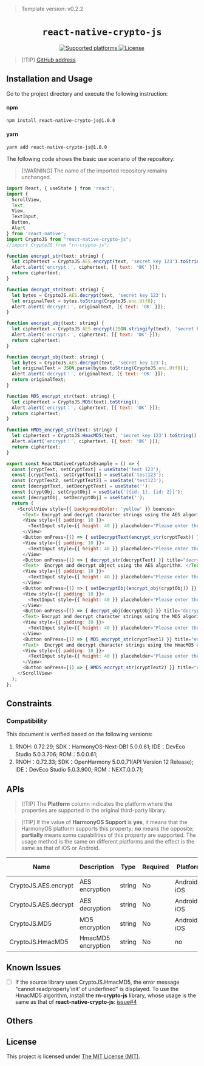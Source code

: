 > Template version: v0.2.2

<p align="center">
  <h1 align="center"> <code>react-native-crypto-js</code> </h1>
</p>
<p align="center">
    <a href="https://github.com/imchintan/react-native-crypto-js">
        <img src="https://img.shields.io/badge/platforms-android%20|%20ios%20|%20harmony%20-lightgrey.svg" alt="Supported platforms" />
    </a>
    <a href="https://github.com/imchintan/react-native-crypto-js/blob/master/LICENSE">
        <img src="https://img.shields.io/badge/license-MIT-green.svg" alt="License" />
    </a>
</p>

> [!TIP] [GitHub address](https://github.com/imchintan/react-native-crypto-js/releases/tag/1.0.0)

## Installation and Usage

Go to the project directory and execute the following instruction:

<!-- tabs:start -->

#### **npm**

```bash
npm install react-native-crypto-js@1.0.0
```

#### **yarn**

```bash
yarn add react-native-crypto-js@1.0.0
```

<!-- tabs:end -->

The following code shows the basic use scenario of the repository:

> [!WARNING] The name of the imported repository remains unchanged.

```js
import React, { useState } from 'react';
import {
  ScrollView,
  Text,
  View,
  TextInput,
  Button,
  Alert
} from 'react-native';
import CryptoJS from "react-native-crypto-js";
//import CryptoJS from "rn-crypto-js";

function encrypt_str(text: string) {
  let ciphertext = CryptoJS.AES.encrypt(text, 'secret key 123').toString();
  Alert.alert('encrypt：', ciphertext, [{ text: 'OK' }]);
  return ciphertext;
}

function decrypt_str(text: string) {
  let bytes = CryptoJS.AES.decrypt(text, 'secret key 123');
  let originalText = bytes.toString(CryptoJS.enc.Utf8);
  Alert.alert('decrypt：', originalText, [{ text: 'OK' }]);
}

function encrypt_obj(text: string) {
  let ciphertext = CryptoJS.AES.encrypt(JSON.stringify(text), 'secret key 123').toString();
  Alert.alert('encrypt：', ciphertext, [{ text: 'OK' }]);
  return ciphertext;
}

function decrypt_obj(text: string) {
  let bytes = CryptoJS.AES.decrypt(text, 'secret key 123');
  let originalText = JSON.parse(bytes.toString(CryptoJS.enc.Utf8));
  Alert.alert('decrypt：', originalText, [{ text: 'OK' }]);
  return originalText;
}

function MD5_encrypt_str(text: string) {
  let ciphertext = CryptoJS.MD5(text).toString();
  Alert.alert('encrypt：', ciphertext, [{ text: 'OK' }]);
  return ciphertext;
}

function HMD5_encrypt_str(text: string) {
  let ciphertext = CryptoJS.HmacMD5(text, 'secret key 123').toString();
  Alert.alert('encrypt：', ciphertext, [{ text: 'OK' }]);
  return ciphertext;
}

export const ReactNativeCryptoJsExample = () => {
  const [cryptText, setCryptText] = useState('test 123');
  const [cryptText1, setCryptText1] = useState('test123');
  const [cryptText2, setCryptText2] = useState('test123');
  const [decryptText, setDecryptText] = useState('');
  const [cryptObj, setCryptObj] = useState('[{id: 1}, {id: 2}]');
  const [decryptObj, setDecryptObj] = useState('');
  return (
    <ScrollView style={{ backgroundColor: 'yellow' }} bounces>
      <Text> Encrypt and decrypt character strings using the AES algorithm. </Text>
      <View style={{ padding: 10 }}>
        <TextInput style={{ height: 40 }} placeholder="Please enter the content." onChangeText={(cryptText: React.SetStateAction<string>) => setCryptText(cryptText)} defaultValue={cryptText} />
      </View>
      <Button onPress={() => { setDecryptText(encrypt_str(cryptText)) }} title="encrypt strings" />
      <View style={{ padding: 10 }}>
        <TextInput style={{ height: 40 }} placeholder="Please enter the content." onChangeText={(decryptText: React.SetStateAction<string>) => setDecryptText(decryptText)} defaultValue={decryptText} />
      </View>
      <Button onPress={() => { decrypt_str(decryptText) }} title="decrypt strings" />
      <Text>  Encrypt and decrypt object using the AES algorithm. </Text>
      <View style={{ padding: 10 }}>
        <TextInput style={{ height: 40 }} placeholder="Please enter the content." onChangeText={(cryptObj: React.SetStateAction<string>) => setCryptObj(cryptObj)} defaultValue={cryptObj} />
      </View>
      <Button onPress={() => { setDecryptObj(encrypt_obj(cryptObj)) }} title="encrypt object" />
      <View style={{ padding: 10 }}>
        <TextInput style={{ height: 40 }} placeholder="Please enter the content." onChangeText={(decryptObj: React.SetStateAction<string>) => setDecryptObj(decryptObj)} defaultValue={decryptObj} />
      </View>
      <Button onPress={() => { decrypt_obj(decryptObj) }} title="decrypt object" />
      <Text> Encrypt and decrypt character strings using the MD5 algorithm. </Text>
      <View style={{ padding: 10 }}>
        <TextInput style={{ height: 40 }} placeholder="Please enter the content." onChangeText={(cryptText1: React.SetStateAction<string>) => setCryptText1(cryptText1)} defaultValue={cryptText1} />
      </View>
      <Button onPress={() => { MD5_encrypt_str(cryptText1) }} title="encrypt" />
      <Text>  Encrypt and decrypt character strings using the HmacMD5 algorithm. </Text>
      <View style={{ padding: 10 }}>
        <TextInput style={{ height: 40 }} placeholder="Please enter the content." onChangeText={(cryptText2: React.SetStateAction<string>) => setCryptText2(cryptText2)} defaultValue={cryptText2} />
      </View>
      <Button onPress={() => { HMD5_encrypt_str(cryptText2) }} title="encrypt" />
    </ScrollView>
  );
};
```

## Constraints

### Compatibility

This document is verified based on the following versions:

1. RNOH: 0.72.29; SDK：HarmonyOS-Next-DB1 5.0.0.61; IDE：DevEco Studio 5.0.3.706; ROM：5.0.0.61;
2. RNOH：0.72.33; SDK：OpenHarmony 5.0.0.71(API Version 12 Release); IDE：DevEco Studio 5.0.3.900; ROM：NEXT.0.0.71;

## APIs

> [!TIP] The **Platform** column indicates the platform where the properties are supported in the original third-party library.

> [!TIP] If the value of **HarmonyOS Support** is **yes**, it means that the HarmonyOS platform supports this property; **no** means the opposite; **partially** means some capabilities of this property are supported. The usage method is the same on different platforms and the effect is the same as that of iOS or Android.

| Name             | Description | Type | Required | Platform | HarmonyOS Support |
| -------------------- | --------------- | -------- | -------- | -------- | ----------------- |
| CryptoJS.AES.encrypt | AES encryption | string   | No      | Android、iOS      | yes               |
| CryptoJS.AES.decrypt | AES decryption | string   | No      | Android、iOS      | yes               |
| CryptoJS.MD5         | MD5 encryption | string   | No      | Android、iOS      | yes               |
| CryptoJS.HmacMD5     | HmacMD5 encryption | string   | No      | no       | no                |

## Known Issues

- [ ] If the source library uses CryptoJS.HmacMD5, the error message "cannot readproperty'init' of underfined" is displayed. To use the HmacMD5 algorithm, install the **rn-crypto-js** library, whose usage is the same as that of **react-native-crypto-js**: [issue#4](https://github.com/imchintan/react-native-crypto-js/issues/3)

## Others

## License

This project is licensed under [The MIT License (MIT)](https://github.com/imchintan/react-native-crypto-js/blob/master/LICENSE).
